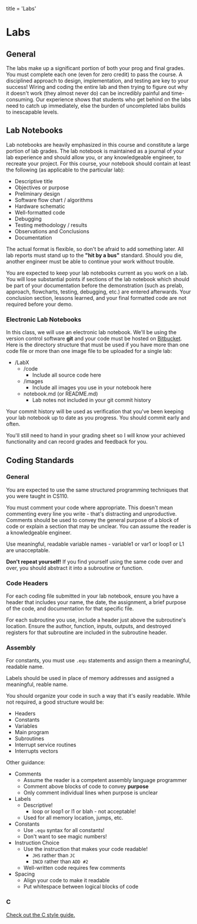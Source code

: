 title = 'Labs'

# Labs

## General

The labs make up a significant portion of both your prog and final grades.  You must complete each one (even for zero credit) to pass the course.  A disciplined approach to design, implementation, and testing are key to your success!  Wiring and coding the entire lab and then trying to figure out why it doesn't work (they almost never do) can be incredibly painful and time-consuming.  Our experience shows that students who get behind on the labs need to catch up immediately, else the burden of uncompleted labs builds to inescapable levels.

## Lab Notebooks

Lab notebooks are heavily emphasized in this course and constitute a large portion of lab grades.  The lab notebook is maintained as a journal of your lab experience and should allow you, or any knowledgeable engineer, to recreate your project.  For this course, your notebook should contain at least the following (as applicable to the particular lab):

- Descriptive title
- Objectives or purpose
- Preliminary design
- Software flow chart / algorithms
- Hardware schematic
- Well-formatted code
- Debugging
- Testing methodology / results
- Observations and Conclusions
- Documentation

The actual format is flexible, so don't be afraid to add something later.  All lab reports must stand up to the **"hit by a bus"** standard.  Should you die, another engineer must be able to continue your work without trouble.

You are expected to keep your lab notebooks current as you work on a lab.  You will lose substantial points if sections of the lab notebook which should be part of your documentation before the demonstration (such as prelab, approach, flowcharts, testing, debugging, etc.) are entered afterwards.  Your conclusion section, lessons learned, and your final formatted code are not required before your demo.


### Electronic Lab Notebooks

In this class, we will use an electronic lab notebook.  We'll be using the version control software **git** and your code must be hosted on [Bitbucket](http://bitbucket.org).  Here is the directory structure that must be used if you have more than one code file or more than one image file to be uploaded for a single lab:

- /LabX
    - /code
        - Include all source code here
    - /images
        - Include all images you use in your notebook here
    - notebook.md (or README.md)
        - Lab notes not included in your git commit history

Your commit history will be used as verification that you've been keeping your lab notebook up to date as you progress.  You should commit early and often.

You'll still need to hand in your grading sheet so I will know your achieved functionality and can record grades and feedback for you.

## Coding Standards

### General

You are expected to use the same structured programming techniques that you were taught in CS110.

You must comment your code where appropriate.  This doesn't mean commenting every line you write - that's distracting and unproductive.  Comments should be used to convey the general purpose of a block of code or explain a section that may be unclear.  You can assume the reader is a knowledgeable engineer.

Use meaningful, readable variable names - variable1 or var1 or loop1 or L1 are unacceptable.

**Don't repeat yourself!**  If you find yourself using the same code over and over, you should abstract it into a subroutine or function.

### Code Headers

For each coding file submitted in your lab notebook, ensure you have a header that includes your name, the date, the assignment, a brief purpose of the code, and documentation for that specific file.

For each subroutine you use, include a header just above the subroutine's location.  Ensure the author, function, inputs, outputs, and destroyed registers for that subroutine are included in the subroutine header.

### Assembly

For constants, you must use `.equ` statements and assign them a meaningful, readable name.

Labels should be used in place of memory addresses and assigned a meaningful, reable name.

You should organize your code in such a way that it's easily readable.  While not required, a good structure would be:

- Headers
- Constants
- Variables
- Main program
- Subroutines
- Interrupt service routines
- Interrupts vectors

Other guidance:

- Comments
    - Assume the reader is a competent assembly language programmer
    - Comment above blocks of code to convey **purpose**
    - Only comment individual lines when purpose is unclear
- Labels
    - Descriptive!
        - loop or loop1 or l1 or blah - not acceptable!
    - Used for all memory location, jumps, etc. 
- Constants
    - Use `.equ` syntax for all constants!
    - Don't want to see magic numbers!
- Instruction Choice
    - Use the instruction that makes your code readable!
        - `JHS` rather than `JC`
        - `INCD` rather than `ADD #2`
    - Well-written code requires few comments
- Spacing
    - Align your code to make it readable
    - Put whitespace between logical blocks of code

### C

[Check out the C style guide.](c_style_guide.html)
